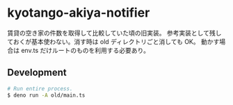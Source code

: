 # kyotango-akiya-notifier

賃貸の空き家の件数を取得して比較していた頃の旧実装。
参考実装として残しておくが基本使わない。消す時は old ディレクトリごと消しても OK。
動かす場合は env.ts だけルートのものを利用する必要あり。

## Development

```sh
# Run entire process.
$ deno run -A old/main.ts
```

